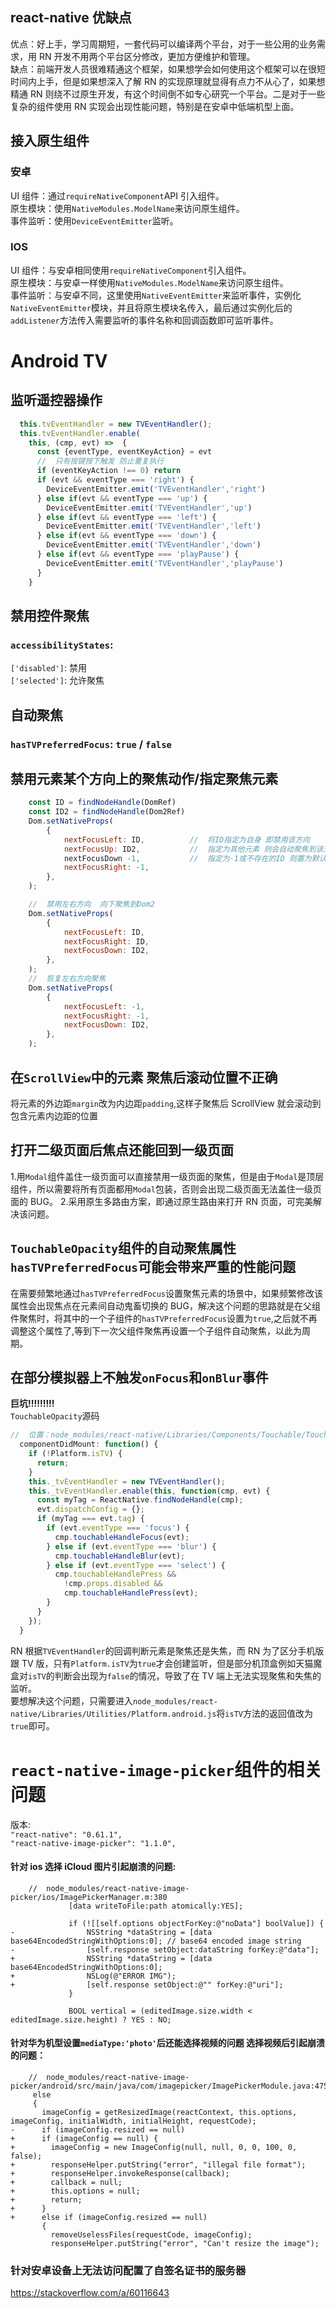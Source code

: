 ## react-native 优缺点

优点：好上手，学习周期短，一套代码可以编译两个平台，对于一些公用的业务需求，用 RN 开发不用两个平台区分修改，更加方便维护和管理。  
缺点：前端开发人员很难精通这个框架，如果想学会如何使用这个框架可以在很短时间内上手，但是如果想深入了解 RN 的实现原理就显得有点力不从心了，如果想精通 RN 则绕不过原生开发，有这个时间倒不如专心研究一个平台。二是对于一些复杂的组件使用 RN 实现会出现性能问题，特别是在安卓中低端机型上面。

## 接入原生组件

### 安卓

UI 组件：通过`requireNativeComponent`API 引入组件。  
原生模块：使用`NativeModules.ModelName`来访问原生组件。  
事件监听：使用`DeviceEventEmitter`监听。

### IOS

UI 组件：与安卓相同使用`requireNativeComponent`引入组件。  
原生模块：与安卓一样使用`NativeModules.ModelName`来访问原生组件。  
事件监听：与安卓不同，这里使用`NativeEventEmitter`来监听事件，实例化`NativeEventEmitter`模块，并且将原生模块名传入，最后通过实例化后的`addListener`方法传入需要监听的事件名称和回调函数即可监听事件。

# Android TV

## 监听遥控器操作

```javascript
  this.tvEventHandler = new TVEventHandler();
  this.tvEventHandler.enable(
    this, (cmp, evt) =>  {
      const {eventType, eventKeyAction} = evt
      //  只有按键按下触发 防止重复执行
      if (eventKeyAction !== 0) return
      if (evt && eventType === 'right') {
        DeviceEventEmitter.emit('TVEventHandler','right')
      } else if(evt && eventType === 'up') {
        DeviceEventEmitter.emit('TVEventHandler','up')
      } else if(evt && eventType === 'left') {
        DeviceEventEmitter.emit('TVEventHandler','left')
      } else if(evt && eventType === 'down') {
        DeviceEventEmitter.emit('TVEventHandler','down')
      } else if(evt && eventType === 'playPause') {
        DeviceEventEmitter.emit('TVEventHandler','playPause')
      }
    }
```

## 禁用控件聚焦

### `accessibilityStates`:

`['disabled']`: 禁用  
`['selected']`: 允许聚焦

## 自动聚焦

### `hasTVPreferredFocus`: `true` / `false`

## 禁用元素某个方向上的聚焦动作/指定聚焦元素

```javascript
    const ID = findNodeHandle(DomRef)
    const ID2 = findNodeHandle(Dom2Ref)
    Dom.setNativeProps(
        {
            nextFocusLeft: ID,          //  将ID指定为自身 即禁用该方向
            nextFocusUp: ID2,           //  指定为其他元素 则会自动聚焦到该元素身上
            nextFocusDown -1,           //  指定为-1或不存在的ID 则置为默认操作
            nextFocusRight: -1,
        },
    );

    //  禁用左右方向  向下聚焦到Dom2
    Dom.setNativeProps(
        {
            nextFocusLeft: ID,
            nextFocusRight: ID,
            nextFocusDown: ID2,
        },
    );
    //  恢复左右方向聚焦
    Dom.setNativeProps(
        {
            nextFocusLeft: -1,
            nextFocusRight: -1,
            nextFocusDown: ID2,
        },
    );
```

## 在`ScrollView`中的元素 聚焦后滚动位置不正确

将元素的外边距`margin`改为内边距`padding`,这样子聚焦后 ScrollView 就会滚动到包含元素内边距的位置

## 打开二级页面后焦点还能回到一级页面

1.用`Modal`组件盖住一级页面可以直接禁用一级页面的聚焦，但是由于`Modal`是顶层组件，所以需要将所有页面都用`Modal`包装，否则会出现二级页面无法盖住一级页面的 BUG。 2.采用原生多路由方案，即通过原生路由来打开 RN 页面，可完美解决该问题。

## `TouchableOpacity`组件的自动聚焦属性`hasTVPreferredFocus`可能会带来严重的性能问题

在需要频繁地通过`hasTVPreferredFocus`设置聚焦元素的场景中，如果频繁修改该属性会出现焦点在元素间自动鬼畜切换的 BUG，解决这个问题的思路就是在父组件聚焦时，将其中的一个子组件的`hasTVPreferredFocus`设置为`true`,之后就不再调整这个属性了,等到下一次父组件聚焦再设置一个子组件自动聚焦，以此为周期。

## 在部分模拟器上不触发`onFocus`和`onBlur`事件

**巨坑!!!!!!!!!**  
`TouchableOpacity`源码

```javascript
//  位置：node_modules/react-native/Libraries/Components/Touchable/Touchable.js:373
  componentDidMount: function() {
    if (!Platform.isTV) {
      return;
    }
    this._tvEventHandler = new TVEventHandler();
    this._tvEventHandler.enable(this, function(cmp, evt) {
      const myTag = ReactNative.findNodeHandle(cmp);
      evt.dispatchConfig = {};
      if (myTag === evt.tag) {
        if (evt.eventType === 'focus') {
          cmp.touchableHandleFocus(evt);
        } else if (evt.eventType === 'blur') {
          cmp.touchableHandleBlur(evt);
        } else if (evt.eventType === 'select') {
          cmp.touchableHandlePress &&
            !cmp.props.disabled &&
            cmp.touchableHandlePress(evt);
        }
      }
    });
  }
```

RN 根据`TVEventHandler`的回调判断元素是聚焦还是失焦，而 RN 为了区分手机版跟 TV 版，只有`Platform.isTV`为`true`才会创建监听，但是部分机顶盒例如天猫魔盒对`isTV`的判断会出现为`false`的情况，导致了在 TV 端上无法实现聚焦和失焦的监听。  
要想解决这个问题，只需要进入`node_modules/react-native/Libraries/Utilities/Platform.android.js`将`isTV`方法的返回值改为`true`即可。

# `react-native-image-picker`组件的相关问题

版本:  
`"react-native": "0.61.1",`  
`"react-native-image-picker": "1.1.0",`

#### 针对 ios 选择 iCloud 图片引起崩溃的问题:

```
    //  node_modules/react-native-image-picker/ios/ImagePickerManager.m:380
             [data writeToFile:path atomically:YES];

             if (![[self.options objectForKey:@"noData"] boolValue]) {
-                NSString *dataString = [data base64EncodedStringWithOptions:0]; // base64 encoded image string
-                [self.response setObject:dataString forKey:@"data"];
+                NSString *dataString = [data base64EncodedStringWithOptions:0];
+                NSLog(@"ERROR IMG");
+                [self.response setObject:@"" forKey:@"uri"];
             }

             BOOL vertical = (editedImage.size.width < editedImage.size.height) ? YES : NO;
```

#### 针对华为机型设置`mediaType:'photo'`后还能选择视频的问题 选择视频后引起崩溃的问题：

```
    //  node_modules/react-native-image-picker/android/src/main/java/com/imagepicker/ImagePickerModule.java:475
     else
     {
       imageConfig = getResizedImage(reactContext, this.options, imageConfig, initialWidth, initialHeight, requestCode);
-      if (imageConfig.resized == null)
+      if (imageConfig == null) {
+        imageConfig = new ImageConfig(null, null, 0, 0, 100, 0, false);
+        responseHelper.putString("error", "illegal file format");
+        responseHelper.invokeResponse(callback);
+        callback = null;
+        this.options = null;
+        return;
+      }
+      else if (imageConfig.resized == null)
       {
         removeUselessFiles(requestCode, imageConfig);
         responseHelper.putString("error", "Can't resize the image");
```

### 针对安卓设备上无法访问配置了自签名证书的服务器

https://stackoverflow.com/a/60116643
